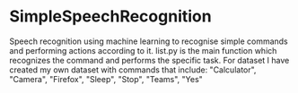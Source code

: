 # SimpleSpeechRecognition
Speech recognition using machine learning to recognise simple commands and performing actions according to it.
list.py is the main function which recognizes the command and performs the specific task.
For dataset I have created my own dataset with commands that include:
        "Calculator",
        "Camera",
        "Firefox",
        "Sleep",
        "Stop",
        "Teams",
        "Yes"

